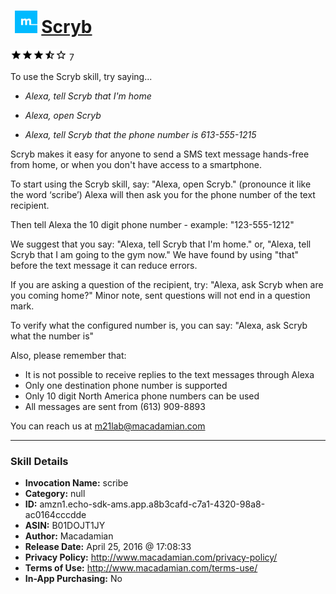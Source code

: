 # &nbsp;<img src="skill_icon" alt="Scryb icon" width="36"> [Scryb](http://alexa.amazon.com/#skills/amzn1.echo-sdk-ams.app.a8b3cafd-c7a1-4320-98a8-ac0164cccdde)
![3.1 stars](../../images/ic_star_black_18dp_1x.png)![3.1 stars](../../images/ic_star_black_18dp_1x.png)![3.1 stars](../../images/ic_star_black_18dp_1x.png)![3.1 stars](../../images/ic_star_half_black_18dp_1x.png)![3.1 stars](../../images/ic_star_border_black_18dp_1x.png) 7

To use the Scryb skill, try saying...

* *Alexa, tell Scryb that I'm home*

* *Alexa, open Scryb*

* *Alexa, tell Scryb that the phone number is 613-555-1215*

Scryb makes it easy for anyone to send a SMS text message hands-free from home, or when you don't have access to a smartphone.

To start using the Scryb skill, say:
"Alexa, open Scryb."  (pronounce it like the word ‘scribe’)
Alexa will then ask you for the phone number of the text recipient.

Then tell Alexa the 10 digit phone number - example: "123-555-1212"

We suggest that you say:
"Alexa, tell Scryb that I'm home." or, "Alexa, tell Scryb that I am going to the gym now."
We have found by using "that" before the text message it can reduce errors.

If you are asking a question of the recipient, try:
"Alexa, ask Scryb when are you coming home?"
Minor note, sent questions will not end in a question mark.

To verify what the configured number is, you can say:
"Alexa, ask Scryb what the number is"

Also, please remember that: 
- It is not possible to receive replies to the text messages through Alexa
- Only one destination phone number is supported
- Only 10 digit North America phone numbers can be used
- All messages are sent from (613) 909-8893

You can reach us at m21lab@macadamian.com

***

### Skill Details

* **Invocation Name:** scribe
* **Category:** null
* **ID:** amzn1.echo-sdk-ams.app.a8b3cafd-c7a1-4320-98a8-ac0164cccdde
* **ASIN:** B01DOJT1JY
* **Author:** Macadamian
* **Release Date:** April 25, 2016 @ 17:08:33
* **Privacy Policy:** http://www.macadamian.com/privacy-policy/
* **Terms of Use:** http://www.macadamian.com/terms-use/
* **In-App Purchasing:** No
